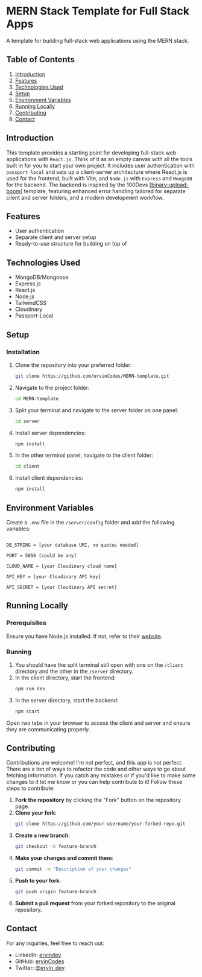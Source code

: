 # MERN Stack Template for Full Stack Apps

A template for building full-stack web applications using the MERN stack. 

## Table of Contents
1. [Introduction](#introduction)
2. [Features](#features)
3. [Technologies Used](#technologies-used)
4. [Setup](#setup)
5. [Environment Variables](#environment-variables)
6. [Running Locally](#running-locally)
7. [Contributing](#contributing)
8. [Contact](#contact)

## Introduction
This template provides a starting point for developing full-stack web applications with `React.js`.  Think of it as an empty canvas with all the tools built in for you to start your own project. It includes user authentication with `passport-local` and sets up a client-server architecture where React.js is used for the frontend, built with Vite, and `Node.js` with `Express` and `MongoDB` for the backend. The backend is inspired by the 100Devs [[binary-upload-boom](https://github.com/100devs/binary-upload-boom)] template, featuring enhanced error handling tailored for separate client and server folders, and a modern development workflow.

## Features
- User authentication
- Separate client and server setup
- Ready-to-use structure for building on top of

## Technologies Used
- MongoDB/Mongoose
- Express.js
- React.js
- Node.js
- TailwindCSS
- Cloudinary
- Passport-Local


## Setup

### Installation
1. Clone the repository into your preferred folder:
    ```bash
    git clone https://github.com/ervinCodes/MERN-template.git
    ```
2. Navigate to the project folder:
    ```bash
    cd MERN-template
    ```
3. Split your terminal and navigate to the server folder on one panel:
    ```bash
    cd server
    ```
4. Install server dependencies:
    ```bash
    npm install
    ```
5. In the other terminal panel, navigate to the client folder:
    ```bash
    cd client
    ```
6. Install client dependencies:
    ```bash
    npm install
    ```

## Environment Variables
Create a `.env` file in the `/server/config` folder and add the following variables:

```

DB_STRING = [your database URI, no quotes needed]

PORT = 5050 [could be any]

CLOUD_NAME = [your Cloudinary cloud name]

API_KEY = [your Cloudinary API key]

API_SECRET = [your Cloudinary API secret]
```

## Running Locally

### Prerequisites
Ensure you have Node.js installed. If not, refer to their [website](https://nodejs.org/).

### Running
1. You should have the split terminal still open with one on the `/client` directory and the other in the `/server` directory.
2. In the client directory, start the frontend:
    ```bash
    npm run dev
    ```
3. In the server directory, start the backend:
    ```bash
    npm start
    ```

Open two tabs in your browser to access the client and server and ensure they are communicating properly.

## Contributing
Contributions are welcome! I'm not perfect, and this app is not perfect. There are a ton of ways to refactor the code and other ways to go about fetching information. If you catch any mistakes or if you'd like to make some changes to it let me know or you can help contribute to it! Follow these steps to contribute:

1. **Fork the repository** by clicking the "Fork" button on the repository page.
2. **Clone your fork**:
    ```bash
    git clone https://github.com/your-username/your-forked-repo.git
    ```
3. **Create a new branch**:
    ```bash
    git checkout -b feature-branch
    ```
4. **Make your changes and commit them**:
    ```bash
    git commit -m "Description of your changes"
    ```
5. **Push to your fork**:
    ```bash
    git push origin feature-branch
    ```
6. **Submit a pull request** from your forked repository to the original repository.

## Contact
For any inquiries, feel free to reach out:

- LinkedIn: [ervindev](https://www.linkedin.com/in/ervindev/)
- GitHub: [ervinCodes](https://github.com/ervinCodes)
- Twitter: [@ervin_dev](https://x.com/ervin_dev)
